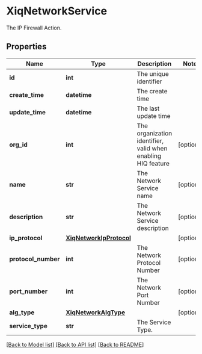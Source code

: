# XiqNetworkService

The IP Firewall Action.
## Properties
Name | Type | Description | Notes
------------ | ------------- | ------------- | -------------
**id** | **int** | The unique identifier | 
**create_time** | **datetime** | The create time | 
**update_time** | **datetime** | The last update time | 
**org_id** | **int** | The organization identifier, valid when enabling HIQ feature | [optional] 
**name** | **str** | The Network Service name | [optional] 
**description** | **str** | The Network Service description | [optional] 
**ip_protocol** | [**XiqNetworkIpProtocol**](XiqNetworkIpProtocol.md) |  | [optional] 
**protocol_number** | **int** | The Network Protocol Number | [optional] 
**port_number** | **int** | The Network Port Number | [optional] 
**alg_type** | [**XiqNetworkAlgType**](XiqNetworkAlgType.md) |  | [optional] 
**service_type** | **str** | The Service Type. | 

[[Back to Model list]](../README.md#documentation-for-models) [[Back to API list]](../README.md#documentation-for-api-endpoints) [[Back to README]](../README.md)


